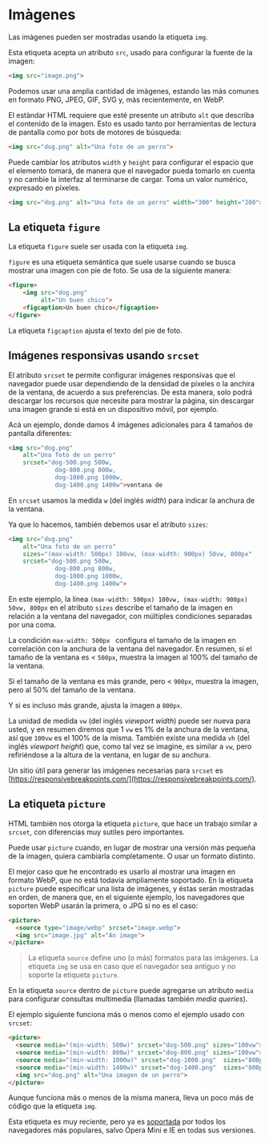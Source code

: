 # Imàgenes

Las imàgenes pueden ser mostradas usando la etiqueta `img`.

Esta etiqueta acepta un atributo `src`, usado para configurar la fuente de la imagen:

```html
<img src="image.png">
```

Podemos usar una amplia cantidad de imàgenes, estando las màs comunes en formato PNG, JPEG, GIF, SVG y, màs recientemente, en WebP.

El estàndar HTML requiere que esté presente un atributo `alt` que describa el contenido de la imagen. Esto es usado tanto por herramientas de lectura de pantalla como por bots de motores de búsqueda:

```html
<img src="dog.png" alt="Una foto de un perro">
```

Puede cambiar los atributos `width` y `height` para configurar el espacio que el elemento tomará, de manera que el navegador pueda tomarlo en cuenta y no cambie la interfaz al terminarse de cargar. Toma un valor numérico, expresado en píxeles.

```html
<img src="dog.png" alt="Una foto de un perro" width="300" height="200">
```

## La etiqueta `figure`

La etiqueta `figure` suele ser usada con la etiqueta `img`.

`figure` es una etiqueta semántica que suele usarse cuando se busca mostrar una imagen con pie de foto. Se usa de la siguiente manera:

```html
<figure>
    <img src="dog.png"
         alt="Un buen chico">
    <figcaption>Un buen chico</figcaption>
</figure>
```

La etiqueta `figcaption` ajusta el texto del pie de foto.

## Imágenes responsivas usando `srcset`

El atributo `srcset` te permite configurar imágenes responsivas que el navegador puede usar dependiendo de la densidad de píxeles o la anchira de la ventana, de acuerdo a sus preferencias. De esta manera, solo podrá descargar los recursos que necesite para mostrar la página, sin descargar una imagen grande si está en un dispositivo móvil, por ejemplo.

Acá un ejemplo, donde damos 4 imágenes adicionales para 4 tamaños de pantalla diferentes:

```html
<img src="dog.png"
	alt="Una foto de un perro"
	srcset="dog-500.png 500w,
	  		 dog-800.png 800w,
			 dog-1000.png 1000w,
			 dog-1400.png 1400w">ventana de
```

En `srcset` usamos la medida `w` (del inglés _width_) para indicar la anchura de la ventana.

Ya que lo hacemos, también debemos usar el atributo `sizes`:

```html
<img src="dog.png"
	alt="Una foto de un perro"
	sizes="(max-width: 500px) 100vw, (max-width: 900px) 50vw, 800px"
	srcset="dog-500.png 500w,
	  		 dog-800.png 800w,
			 dog-1000.png 1000w,
			 dog-1400.png 1400w">
```

En este ejemplo, la línea `(max-width: 500px) 100vw, (max-width: 900px) 50vw, 800px` en el atributo `sizes` describe el tamaño de la imagen en relación a la ventana del navegador, con múltiples condiciones separadas por una coma.

La condición `max-width: 500px ` configura el tamaño de la imagen en correlación con la anchura de la ventana del navegador. En resumen, si el tamaño de la ventana es < `500px`, muestra la imagen al 100% del tamaño de la ventana.

Si el tamaño de la ventana es más grande, pero < `900px`, muestra la imagen, pero al 50% del tamaño de la ventana.

Y si es incluso más grande, ajusta la imagen a `800px`.

La unidad de medida `vw` (del inglés _viewport width_) puede ser nueva para usted, y en resumen diremos que 1 `vw` es 1% de la anchura de la ventana, así que `100vw` es el 100% de la misma. También existe una medida `vh` (del inglés _viewport height_) que, como tal vez se imagine, es similar a `vw`, pero refiriéndose a la altura de la ventana, en lugar de su anchura.

Un sitio útil para generar las imágenes necesarias para `srcset` es [https://responsivebreakpoints.com/](https://responsivebreakpoints.com/).

## La etiqueta `picture`

HTML también nos otorga la etiqueta `picture`, que hace un trabajo similar a `srcset`, con diferencias muy sutiles pero importantes.

Puede usar `picture` cuando, en lugar de mostrar una versión más pequeña de la imagen, quiera cambiarla completamente. O usar un formato distinto.

El mejor caso que he encontrado es usarlo al mostrar una imagen en formato WebP, que no está todavia ampliamente soportado. En la etiqueta `picture` puede especificar una lista de imágenes, y éstas serán mostradas en orden, de manera que, en el siguiente ejemplo, los navegadores que soporten WebP usarán la primera, o JPG si no es el caso:

```html
<picture>
  <source type="image/webp" srcset="image.webp">
  <img src="image.jpg" alt="An image">
</picture>
```

> La etiqueta `source` define uno (o más) formatos para las imágenes. La etiqueta `img` se usa en caso que el navegador sea antiguo y no soporte la etiqueta `picture`.

En la etiqueta `source` dentro de `picture` puede agregarse un atributo `media` para configurar consultas multimedia (llamadas también _media queries_).

El ejemplo siguiente funciona más o menos como el ejemplo usado con `srcset`:

```html
<picture>
  <source media="(min-width: 500w)" srcset="dog-500.png" sizes="100vw">
  <source media="(min-width: 800w)" srcset="dog-800.png" sizes="100vw">
  <source media="(min-width: 1000w)" srcset="dog-1000.png"	sizes="800px">
  <source media="(min-width: 1400w)" srcset="dog-1400.png"	sizes="800px">
  <img src="dog.png" alt="Una imagen de un perro">
</picture>
```

Aunque funciona más o menos de la misma manera, lleva un poco más de código que la etiqueta `img`.

Esta etiqueta es muy reciente, pero ya es [soportada](https://caniuse.com/#search=picture) por todos los navegadores más populares, salvo Opera Mini e IE en todas sus versiones.

